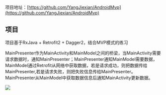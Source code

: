 项目地址：[https://github.com/YangJiexian/AndroidMvp](https://github.com/YangJiexian/AndroidMvp)
## 项目
项目基于RxJava + Retrofit2 + Dagger2，结合MVP模式的练习

MainPresenter作为MainActivity和MainModel之间的桥梁，当MainActivity需要请求数据时，通知MainPresenter；MainPresenter通知MainModel需要数据，MainModel通过Retrofit从网络中获取数据，若是请求成功，则把数据传给MainPresenter,若是请求失败，则把失败信息传给MainPresenter。
MainPresenter从MainModel中获取数据信息后通知MainActivity更新数据。


![](http://upload-images.jianshu.io/upload_images/1830482-0935e4212385518e.png?imageMogr2/auto-orient/strip%7CimageView2/2/w/1240)
